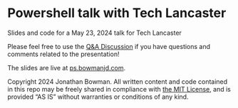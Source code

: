 # Powershell talk with Tech Lancaster

Slides and code for a May 23, 2024 talk for Tech Lancaster

Please feel free to use the [Q&A Discussion](https://github.com/bowmanjd/pstalk/discussions/1)
if you have questions and comments related to the presentation!

The slides are live at [ps.bowmanjd.com](https://ps.bowmanjd.com).

Copyright 2024 Jonathan Bowman. All written content and code contained in this repo may
be freely shared in compliance with [the MIT License](LICENSE),
and is provided “AS IS” without warranties or conditions of any kind.

